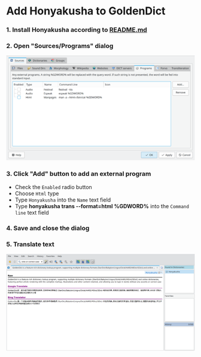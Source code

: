 # Add Honyakusha to GoldenDict

### 1. Install Honyakusha according to [README.md](../../README.md)

### 2. Open "Sources/Programs" dialog

![dialog-programs](./screenshots/dialog-programs.png)

### 3. Click "Add" button to add an external program

* Check the `Enabled` radio button
* Choose `Html` type
* Type `Honyakusha` into the `Name` text field
* Type **honyakusha trans --format=html %GDWORD%** into the `Command line` text field

### 4. Save and close the dialog

### 5. Translate text

![mainwindow-with-results](./screenshots/mainwindow-with-results.png)
